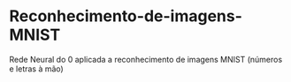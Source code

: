 # Reconhecimento-de-imagens-MNIST
Rede Neural do 0 aplicada a reconhecimento de imagens MNIST (números e letras à mão)
